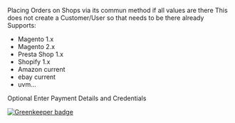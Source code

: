 Placing Orders on Shops via its commun method if all values are there
This does not create a Customer/User so that needs to be there already
Supports:
 - Magento 1.x
 - Magento 2.x
 - Presta Shop 1.x
 - Shopify 1.x
 - Amazon current
 - ebay current
 - uvm...

Optional Enter Payment Details and Credentials


[![Greenkeeper badge](https://badges.greenkeeper.io/direktspeed/ajax-placeorder.svg)](https://greenkeeper.io/)